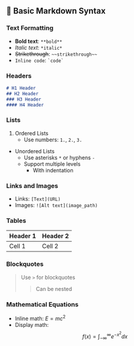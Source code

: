 ## 📘 Basic Markdown Syntax

### Text Formatting
- **Bold text**: `**bold**`
- *Italic text*: `*italic*`
- ~~Strikethrough~~: `~~strikethrough~~`
- `Inline code`: `` `code` ``

### Headers
```markdown
# H1 Header
## H2 Header
### H3 Header
#### H4 Header
```

### Lists
1. Ordered Lists
    - Use numbers: `1.`, `2.`, `3.`

* Unordered Lists
    - Use asterisks `*` or hyphens `-`
    - Support multiple levels
        - With indentation

### Links and Images
- Links: `[Text](URL)`
- Images: `![Alt text](image_path)`

### Tables
| Header 1 | Header 2 |
|----------|----------|
| Cell 1   | Cell 2   |

### Blockquotes
> Use `>` for blockquotes
> > Can be nested

### Mathematical Equations
- Inline math: $E = mc^2$
- Display math:
  $$
  f(x) = \int_{-\infty}^{\infty} e^{-x^2} dx
  $$